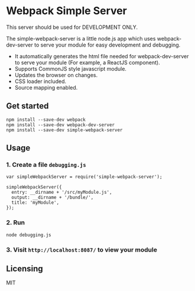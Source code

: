 # Webpack Simple Server

This server should be used for DEVELOPMENT ONLY.

The simple-webpack-server is a little node.js app which uses webpack-dev-server to serve your module for easy development and debugging.

- It automatically generates the html file needed for webpack-dev-server to serve your module (For example, a ReactJS component).
- Supports CommonJS style javascript module.
- Updates the browser on changes.
- CSS loader included.
- Source mapping enabled.

## Get started
```
npm install --save-dev webpack
npm install --save-dev webpack-dev-server
npm install --save-dev simple-webpack-server
```

## Usage
### 1. Create a file `debugging.js`
```
var simpleWebpackServer = require('simple-webpack-server');

simpleWebpackServer({
  entry: __dirname + '/src/myModule.js',
  output: __dirname + '/bundle/',
  title: 'myModule',
});

```

### 2. Run
```
node debugging.js
```

### 3. Visit `http://localhost:8087/` to view your module

## Licensing
MIT
